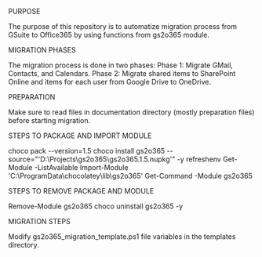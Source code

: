PURPOSE

The purpose of this repository is to automatize migration process from GSuite to Office365 by using functions from gs2o365 module.

MIGRATION PHASES

The migration process is done in two phases:
    Phase 1: Migrate GMail, Contacts, and Calendars.
    Phase 2: Migrate shared items to SharePoint Online and items for each user from Google Drive to OneDrive.

PREPARATION

Make sure to read files in documentation directory (mostly preparation files) before starting migration.

STEPS TO PACKAGE AND IMPORT MODULE

choco pack --version=1.5
choco install gs2o365 --source="'D:\Projects\gs2o365\gs2o365.1.5.nupkg'" -y
refreshenv
Get-Module -ListAvailable
Import-Module 'C:\ProgramData\chocolatey\lib\gs2o365'
Get-Command -Module gs2o365

STEPS TO REMOVE PACKAGE AND MODULE

Remove-Module gs2o365
choco uninstall gs2o365 -y

MIGRATION STEPS

Modify gs2o365_migration_template.ps1 file variables in the templates directory.